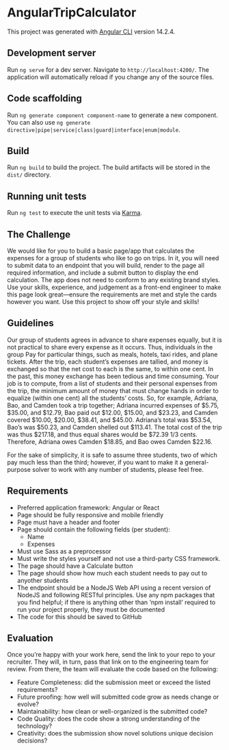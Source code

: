 # AngularTripCalculator

This project was generated with [Angular CLI](https://github.com/angular/angular-cli) version 14.2.4.

## Development server

Run `ng serve` for a dev server. Navigate to `http://localhost:4200/`. The application will automatically reload if you change any of the source files.

## Code scaffolding

Run `ng generate component component-name` to generate a new component. You can also use `ng generate directive|pipe|service|class|guard|interface|enum|module`.

## Build

Run `ng build` to build the project. The build artifacts will be stored in the `dist/` directory.

## Running unit tests

Run `ng test` to execute the unit tests via [Karma](https://karma-runner.github.io).

## The Challenge

We would like for you to build a basic page/app that calculates the expenses for a
group of students who like to go on trips. In it, you will need to submit data to an
endpoint that you will build, render to the page all required information, and
include a submit button to display the end calculation. The app does not need to
conform to any existing brand styles.
Use your skills, experience, and judgement as a front-end engineer to make this
page look great—ensure the requirements are met and style the cards however
you want. Use this project to show off your style and skills!

## Guidelines

Our group of students agrees in advance to share expenses equally, but it is not
practical to share every expense as it occurs. Thus, individuals in the group Pay for
particular things, such as meals, hotels, taxi rides, and plane tickets. After the trip,
each student’s expenses are tallied, and money is exchanged so that the net cost
to each is the same, to within one cent. In the past, this money exchange has
been tedious and time consuming. Your job is to compute, from a list of students
and their personal expenses from the trip, the minimum amount of money that
must change hands in order to equalize (within one cent) all the students’ costs.
So, for example, Adriana, Bao, and Camden took a trip together; Adriana incurred
expenses of $5.75, $35.00, and $12.79, Bao paid out $12.00, $15.00, and $23.23,
and Camden covered $10.00, $20.00, $38.41, and $45.00. Adriana’s total was
$53.54, Bao’s was $50.23, and Camden shelled out $113.41. The total cost of the
trip was thus $217.18, and thus equal shares would be $72.39 1/3 cents.
Therefore, Adriana owes Camden $18.85, and Bao owes Camden $22.16.

For the sake of simplicity, it is safe to assume three students, two of which pay
much less than the third; however, if you want to make it a general-purpose
solver to work with any number of students, please feel free.

## Requirements
* Preferred application framework: Angular or React
* Page should be fully responsive and mobile friendly
* Page must have a header and footer
* Page should contain the following fields (per student):
    * Name
    * Expenses
* Must use Sass as a preprocessor
* Must write the styles yourself and not use a third-party CSS framework.
* The page should have a Calculate button
* The page should show how much each student needs to pay out to anyother students
* The endpoint should be a NodeJS Web API using a recent version of NodeJS and following RESTful principles. Use any npm packages that you find helpful; if there is anything other than ‘npm install’ required to run your project properly, they must be documented
* The code for this should be saved to GitHub

## Evaluation
Once you’re happy with your work here, send the link to your repo to your
recruiter. They will, in turn, pass that link on to the engineering team for review.
From there, the team will evaluate the code based on the following:

* Feature Completeness: did the submission meet or exceed the listed requirements?
* Future proofing: how well will submitted code grow as needs change or evolve?
* Maintainability: how clean or well-organized is the submitted code?
* Code Quality: does the code show a strong understanding of the technology?
* Creativity: does the submission show novel solutions unique decision decisions?